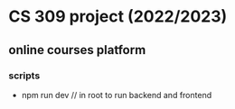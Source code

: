 # CS 309 project  (2022/2023)
## online courses platform

### scripts 
-   npm run dev // in root to run backend and frontend